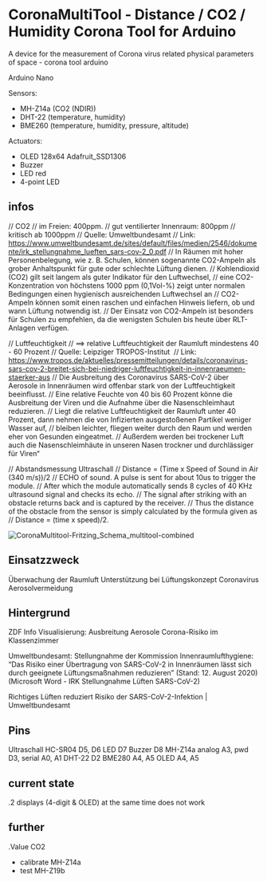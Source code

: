 # CoronaMultiTool -  Distance / CO2 / Humidity Corona Tool for Arduino 
A device for the measurement of Corona virus related physical parameters of space - corona tool arduino

Arduino Nano

Sensors:
- MH-Z14a (CO2 (NDIR))
- DHT-22 (temperature, humidity)
- BME260 (temperature, humidity, pressure, altitude)


Actuators:
- OLED 128x64 Adafruit_SSD1306
- Buzzer
- LED red
- 4-point LED



## infos

// CO2
// im Freien: 400ppm. 
// gut ventilierter Innenraum: 800ppm
// kritisch ab 1000ppm
// Quelle: Umweltbundesamt
// Link: https://www.umweltbundesamt.de/sites/default/files/medien/2546/dokumente/irk_stellungnahme_lueften_sars-cov-2_0.pdf
// In Räumen mit hoher Personenbelegung, wie z. B. Schulen, können sogenannte CO2-Ampeln als grober Anhaltspunkt für gute oder schlechte Lüftung dienen. 
// Kohlendioxid (CO2) gilt seit langem als guter Indikator für den Luftwechsel, 
// eine CO2-Konzentration von höchstens 1000 ppm (0,1Vol-%) zeigt unter normalen Bedingungen einen hygienisch ausreichenden Luftwechsel an
// CO2-Ampeln können somit einen raschen und einfachen Hinweis liefern, ob und wann Lüftung notwendig ist. 
// Der Einsatz von CO2-Ampeln ist besonders für Schulen zu empfehlen, da die wenigsten Schulen bis heute über RLT-Anlagen verfügen. 


// Luftfeuchtigkeit
// ==> relative Luftfeuchtigkeit der Raumluft  mindestens 40 - 60 Prozent
// Quelle: Leipziger TROPOS-Institut 
// Link: https://www.tropos.de/aktuelles/pressemitteilungen/details/coronavirus-sars-cov-2-breitet-sich-bei-niedriger-luftfeuchtigkeit-in-innenraeumen-staerker-aus
// Die Ausbreitung des Coronavirus SARS-CoV-2 über Aerosole in Innenräumen wird offenbar stark von der Luftfeuchtigkeit beeinflusst. 
// Eine relative Feuchte von 40 bis 60 Prozent könne die Ausbreitung der Viren und die Aufnahme über die Nasenschleimhaut reduzieren. 
// Liegt die relative Luftfeuchtigkeit der Raumluft unter 40 Prozent, dann nehmen die von Infizierten ausgestoßenen Partikel weniger Wasser auf, 
// bleiben leichter, fliegen weiter durch den Raum und werden eher von Gesunden eingeatmet. 
// Außerdem werden bei trockener Luft auch die Nasenschleimhäute in unseren Nasen trockner und durchlässiger für Viren“

// Abstandsmessung Ultraschall
// Distance = (Time x Speed of Sound in Air (340 m/s))/2
// ECHO of sound. A pulse is sent for about 10us to trigger the module. 
// After which the module automatically sends 8 cycles of 40 KHz ultrasound signal and checks its echo. 
// The signal after striking with an obstacle returns back and is captured by the receiver. 
// Thus the distance of the obstacle from the sensor is simply calculated by the formula given as
// Distance = (time x speed)/2.



![CoronaMultitool-Fritzing_Schema_multitool-combined](https://user-images.githubusercontent.com/2845142/94610182-2bee6a00-02a0-11eb-99e7-626b08c7d2e6.jpeg)




## Einsatzzweck

Überwachung der Raumluft
Unterstützung bei Lüftungskonzept
Coronavirus Aerosolvermeidung 


## Hintergrund

ZDF Info Visualisierung: Ausbreitung Aerosole 
Corona-Risiko im Klassenzimmer

Umweltbundesamt: Stellungnahme der Kommission Innenraumlufthygiene: 
“Das Risiko einer Übertragung von SARS-CoV-2 in Innenräumen lässt sich durch geeignete Lüftungsmaßnahmen reduzieren” (Stand: 12. August 2020)  
(Microsoft Word - IRK Stellungnahme Lüften SARS-CoV-2)

Richtiges Lüften reduziert Risiko der SARS-CoV-2-Infektion | Umweltbundesamt


## Pins
Ultraschall HC-SR04	D5, D6
LED	D7
Buzzer	D8
MH-Z14a	analog A3, pwd D3, serial A0, A1
DHT-22	D2
BME280	A4, A5
OLED	A4, A5


## current state

.2 displays (4-digit & OLED) at the same time does not work


## further


.Value CO2
- calibrate MH-Z14a
- test MH-Z19b





